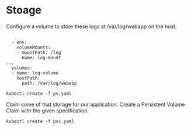 # Stoage
Configure a volume to store these logs at /var/log/webapp on the host.

<code>
  - env:    
    volumeMounts:
    - mountPath: /log
      name: log-mount
... 
  volumes:
  - name: log-volume
    hostPath: 
      path: /var/log/webapp
</code>

`kubectl create -f pv.yaml` 

Claim some of that storage for our application. Create a Persistent Volume Claim with the given specification.

`kubectl create -f pvc.yaml`  